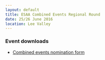 ```yaml
---
layout: default
title: ESAA Combined Events Regional Round
date: 25/26 June 2016
location: Lee Valley
---
```


<div class="panel panel-info">
  <div class="panel-heading">
    <h3 class="panel-title">Event downloads</h3>
  </div>
  <div class="panel-body">
    <ul>
        <li>
            <a href="/files/events/15-16/2016-06-25-esaa-combined-events-regional-round/CE-NOMINATION-FORMS-2016.doc">
                Combined events nomination form
            </a>
        </li>
    </ul>
  </div>
</div>